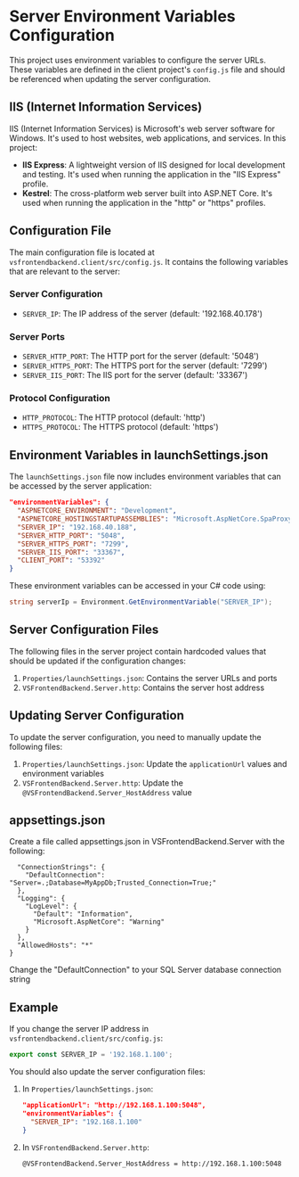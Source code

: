 # Server Environment Variables Configuration

This project uses environment variables to configure the server URLs. These variables are defined in the client project's `config.js` file and should be referenced when updating the server configuration.

## IIS (Internet Information Services)

IIS (Internet Information Services) is Microsoft's web server software for Windows. It's used to host websites, web applications, and services. In this project:

- **IIS Express**: A lightweight version of IIS designed for local development and testing. It's used when running the application in the "IIS Express" profile.
- **Kestrel**: The cross-platform web server built into ASP.NET Core. It's used when running the application in the "http" or "https" profiles.

## Configuration File

The main configuration file is located at `vsfrontendbackend.client/src/config.js`. It contains the following variables that are relevant to the server:

### Server Configuration
- `SERVER_IP`: The IP address of the server (default: '192.168.40.178')

### Server Ports
- `SERVER_HTTP_PORT`: The HTTP port for the server (default: '5048')
- `SERVER_HTTPS_PORT`: The HTTPS port for the server (default: '7299')
- `SERVER_IIS_PORT`: The IIS port for the server (default: '33367')

### Protocol Configuration
- `HTTP_PROTOCOL`: The HTTP protocol (default: 'http')
- `HTTPS_PROTOCOL`: The HTTPS protocol (default: 'https')

## Environment Variables in launchSettings.json

The `launchSettings.json` file now includes environment variables that can be accessed by the server application:

```json
"environmentVariables": {
  "ASPNETCORE_ENVIRONMENT": "Development",
  "ASPNETCORE_HOSTINGSTARTUPASSEMBLIES": "Microsoft.AspNetCore.SpaProxy",
  "SERVER_IP": "192.168.40.188",
  "SERVER_HTTP_PORT": "5048",
  "SERVER_HTTPS_PORT": "7299",
  "SERVER_IIS_PORT": "33367",
  "CLIENT_PORT": "53392"
}
```

These environment variables can be accessed in your C# code using:

```csharp
string serverIp = Environment.GetEnvironmentVariable("SERVER_IP");
```

## Server Configuration Files

The following files in the server project contain hardcoded values that should be updated if the configuration changes:

1. `Properties/launchSettings.json`: Contains the server URLs and ports
2. `VSFrontendBackend.Server.http`: Contains the server host address

## Updating Server Configuration

To update the server configuration, you need to manually update the following files:

1. `Properties/launchSettings.json`: Update the `applicationUrl` values and environment variables
2. `VSFrontendBackend.Server.http`: Update the `@VSFrontendBackend.Server_HostAddress` value

## appsettings.json

Create a file called appsettings.json in VSFrontendBackend.Server with the following:

```{
  "ConnectionStrings": {
    "DefaultConnection": "Server=.;Database=MyAppDb;Trusted_Connection=True;"
  },
  "Logging": {
    "LogLevel": {
      "Default": "Information",
      "Microsoft.AspNetCore": "Warning"
    }
  },
  "AllowedHosts": "*"
}
```
Change the "DefaultConnection" to your SQL Server database connection string


## Example

If you change the server IP address in `vsfrontendbackend.client/src/config.js`:

```javascript
export const SERVER_IP = '192.168.1.100';
```

You should also update the server configuration files:

1. In `Properties/launchSettings.json`:
   ```json
   "applicationUrl": "http://192.168.1.100:5048",
   "environmentVariables": {
     "SERVER_IP": "192.168.1.100"
   }
   ```

2. In `VSFrontendBackend.Server.http`:
   ```
   @VSFrontendBackend.Server_HostAddress = http://192.168.1.100:5048
   ``` 